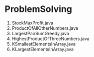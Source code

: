 # ProblemSolving

1. StockMaxProfit.java
2. ProductOfAllOtherNumbers.java
3. LargestPairSumGreedy.java
4. HighestProductOfThreeNumbers.java
5. KSmallestElementsInArray.java
6. KLargestElementsInArray.java
